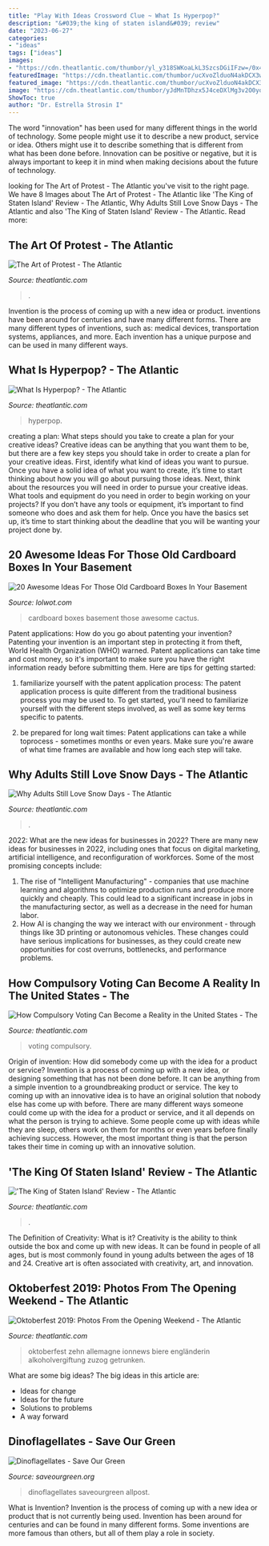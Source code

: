```yaml
---
title: "Play With Ideas Crossword Clue ~ What Is Hyperpop?"
description: "&#039;the king of staten island&#039; review"
date: "2023-06-27"
categories:
- "ideas"
tags: ["ideas"]
images:
- "https://cdn.theatlantic.com/thumbor/yl_y318SWKoaLkL3SzcsDGiIFzw=/0x473:3497x2294/960x500/media/img/mt/2017/09/RTSG89C/original.jpg"
featuredImage: "https://cdn.theatlantic.com/thumbor/ucXvoZlduoN4akDCX3wPR6ULRqE=/0x43:2000x1085/960x500/media/img/2021/01/CC_Omnivore_HyperPop/original.jpg"
featured_image: "https://cdn.theatlantic.com/thumbor/ucXvoZlduoN4akDCX3wPR6ULRqE=/0x43:2000x1085/960x500/media/img/2021/01/CC_Omnivore_HyperPop/original.jpg"
image: "https://cdn.theatlantic.com/thumbor/yJdMnTDhzx5J4ceDXlMg3v2O0yo=/8x880:5998x4000/960x500/media/img/mt/2020/06/2522_MC_D001_0118RV2-1/original.jpg"
ShowToc: true
author: "Dr. Estrella Strosin I"
---
```



The word "innovation" has been used for many different things in the world of technology. Some people might use it to describe a new product, service or idea. Others might use it to describe something that is different from what has been done before. Innovation can be positive or negative, but it is always important to keep it in mind when making decisions about the future of technology.

	

		
looking for The Art of Protest - The Atlantic you've visit to the right page. We have 8 Images about The Art of Protest - The Atlantic like &#039;The King of Staten Island&#039; Review - The Atlantic, Why Adults Still Love Snow Days - The Atlantic and also &#039;The King of Staten Island&#039; Review - The Atlantic. Read more:
		
    
## The Art Of Protest - The Atlantic

<img loading=lazy src="https://cdn.theatlantic.com/thumbor/yl_y318SWKoaLkL3SzcsDGiIFzw=/0x473:3497x2294/960x500/media/img/mt/2017/09/RTSG89C/original.jpg" onerror="this.onerror=null;this.src='https://tse2.mm.bing.net/th?id=OIP.uoJi2MykRwfNdOTQa1otXgHaD2&amp;pid=15.1';" alt="The Art of Protest - The Atlantic">

_Source: theatlantic.com_

>. 

	

Invention is the process of coming up with a new idea or product. inventions have been around for centuries and have many different forms. There are many different types of inventions, such as: medical devices, transportation systems, appliances, and more. Each invention has a unique purpose and can be used in many different ways.

    
## What Is Hyperpop? - The Atlantic

<img loading=lazy src="https://cdn.theatlantic.com/thumbor/ucXvoZlduoN4akDCX3wPR6ULRqE=/0x43:2000x1085/960x500/media/img/2021/01/CC_Omnivore_HyperPop/original.jpg" onerror="this.onerror=null;this.src='https://tse1.mm.bing.net/th?id=OIP.g9uVZnoobUuNXWzJtJT5vgHaD2&amp;pid=15.1';" alt="What Is Hyperpop? - The Atlantic">

_Source: theatlantic.com_

>hyperpop. 

	

creating a plan: What steps should you take to create a plan for your creative ideas?
Creative ideas can be anything that you want them to be, but there are a few key steps you should take in order to create a plan for your creative ideas. First, identify what kind of ideas you want to pursue. Once you have a solid idea of what you want to create, it’s time to start thinking about how you will go about pursuing those ideas. 
Next, think about the resources you will need in order to pursue your creative ideas. What tools and equipment do you need in order to begin working on your projects? If you don’t have any tools or equipment, it’s important to find someone who does and ask them for help. Once you have the basics set up, it’s time to start thinking about the deadline that you will be wanting your project done by.

    
## 20 Awesome Ideas For Those Old Cardboard Boxes In Your Basement

<img loading=lazy src="http://cdn.lolwot.com/wp-content/uploads/2015/04/20-awesome-ideas-for-those-old-cardboard-boxes-in-your-basement-1.jpg" onerror="this.onerror=null;this.src='https://tse2.mm.bing.net/th?id=OIP.ZFOoki4gPW5kFpcPOUucSwHaEC&amp;pid=15.1';" alt="20 Awesome Ideas For Those Old Cardboard Boxes In Your Basement">

_Source: lolwot.com_

>cardboard boxes basement those awesome cactus. 

	

Patent applications: How do you go about patenting your invention?
Patenting your invention is an important step in protecting it from theft, World Health Organization (WHO) warned. Patent applications can take time and cost money, so it's important to make sure you have the right information ready before submitting them. Here are tips for getting started:
1. familiarize yourself with the patent application process: The patent application process is quite different from the traditional business process you may be used to. To get started, you'll need to familiarize yourself with the different steps involved, as well as some key terms specific to patents.



2. be prepared for long wait times: Patent applications can take a while toprocess - sometimes months or even years. Make sure you're aware of what time frames are available and how long each step will take.



    
## Why Adults Still Love Snow Days - The Atlantic

<img loading=lazy src="https://cdn.theatlantic.com/thumbor/Ze_Xpxncx_RH2qGDibkFieVq7wc=/0x173:1610x1012/960x500/media/img/mt/2020/02/GettyImages_57576616/original.jpg" onerror="this.onerror=null;this.src='https://tse2.mm.bing.net/th?id=OIP.yc8pp8FVKtlB_ejlp1hsEAHaD2&amp;pid=15.1';" alt="Why Adults Still Love Snow Days - The Atlantic">

_Source: theatlantic.com_

>. 

	

2022: What are the new ideas for businesses in 2022?
There are many new ideas for businesses in 2022, including ones that focus on digital marketing, artificial intelligence, and reconfiguration of workforces. Some of the most promising concepts include: 
1. The rise of "Intelligent Manufacturing" - companies that use machine learning and algorithms to optimize production runs and produce more quickly and cheaply. This could lead to a significant increase in jobs in the manufacturing sector, as well as a decrease in the need for human labor. 
2. How AI is changing the way we interact with our environment - through things like 3D printing or autonomous vehicles. These changes could have serious implications for businesses, as they could create new opportunities for cost overruns, bottlenecks, and performance problems. 

    
## How Compulsory Voting Can Become A Reality In The United States - The

<img loading=lazy src="https://cdn.theatlantic.com/thumbor/OR6Xn3lKFGdqspdpSTnjrewVe8o=/0x68:2995x1629/960x500/media/img/mt/2015/10/AP_919891431146/original.jpg" onerror="this.onerror=null;this.src='https://tse3.mm.bing.net/th?id=OIP.nOXUm0DY_6VchH4CYRiJIgHaD2&amp;pid=15.1';" alt="How Compulsory Voting Can Become a Reality in the United States - The">

_Source: theatlantic.com_

>voting compulsory. 

	

Origin of invention: How did somebody come up with the idea for a product or service?
Invention is a process of coming up with a new idea, or designing something that has not been done before. It can be anything from a simple invention to a groundbreaking product or service. The key to coming up with an innovative idea is to have an original solution that nobody else has come up with before. There are many different ways someone could come up with the idea for a product or service, and it all depends on what the person is trying to achieve. Some people come up with ideas while they are sleep, others work on them for months or even years before finally achieving success. However, the most important thing is that the person takes their time in coming up with an innovative solution.

    
## &#039;The King Of Staten Island&#039; Review - The Atlantic

<img loading=lazy src="https://cdn.theatlantic.com/thumbor/yJdMnTDhzx5J4ceDXlMg3v2O0yo=/8x880:5998x4000/960x500/media/img/mt/2020/06/2522_MC_D001_0118RV2-1/original.jpg" onerror="this.onerror=null;this.src='https://tse4.mm.bing.net/th?id=OIP.sA6e3dwm7LbvVlK51unvXQHaD2&amp;pid=15.1';" alt="&#039;The King of Staten Island&#039; Review - The Atlantic">

_Source: theatlantic.com_

>. 

	

The Definition of Creativity: What is it?
Creativity is the ability to think outside the box and come up with new ideas. It can be found in people of all ages, but is most commonly found in young adults between the ages of 18 and 24. Creative art is often associated with creativity, art, and innovation.

    
## Oktoberfest 2019: Photos From The Opening Weekend - The Atlantic

<img loading=lazy src="https://cdn.theatlantic.com/thumbor/9zm2zDaxai1WSzcGoF6X2qQhYcE=/0x133:2000x1175/960x500/media/img/photo/2019/09/oktoberfest-2019-photos-opening-wee-1/o01_1176125103-1/original.jpg" onerror="this.onerror=null;this.src='https://tse1.mm.bing.net/th?id=OIP.NLkQVzTkfQBKfTRr44fRUgHaD2&amp;pid=15.1';" alt="Oktoberfest 2019: Photos From the Opening Weekend - The Atlantic">

_Source: theatlantic.com_

>oktoberfest zehn allemagne ionnews biere engländerin alkoholvergiftung zuzog getrunken. 

	

What are some big ideas?
The big ideas in this article are: 
- Ideas for change 
- Ideas for the future 
- Solutions to problems
- A way forward

    
## Dinoflagellates - Save Our Green

<img loading=lazy src="https://saveourgreen.org/allpost/wp-content/uploads/2013/03/Dinoflagellates1.jpg" onerror="this.onerror=null;this.src='https://tse1.mm.bing.net/th?id=OIP.pz8jD5xO6DQwtsxrCb8DgAHaHa&amp;pid=15.1';" alt="Dinoflagellates - Save Our Green">

_Source: saveourgreen.org_

>dinoflagellates saveourgreen allpost. 

	

What is Invention?
Invention is the process of coming up with a new idea or product that is not currently being used. Invention has been around for centuries and can be found in many different forms. Some inventions are more famous than others, but all of them play a role in society.

